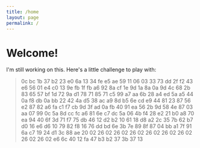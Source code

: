 ```yaml
---
title: /home
layout: page
permalink: /
---
```


# Welcome!

I'm still working on this. Here's a little challenge to play with:

> 0c bc 1b 37 b2 23 e0 6a 13 34 fe e5 ae 59 11 06
> 03 33 73 dd 2f f2 43 e6 56 01 e4 c0 13 9e fb 1f
> fb a6 92 8a cf 1e 9d 1a 8a 0a 9d 4c 68 2b 83 65
> 57 bf 1d 72 9a d1 78 71 85 71 c5 99 a7 aa 6b 28
> a4 ed 5a a5 44 0a f8 db 0a bb 22 42 4a d5 38 ac
> a9 8d b5 6e cd e9 44 81 23 87 56 e2 87 82 a6 fa
> c1 f7 cb 9d 3f ad 0a fb 40 91 ea 56 2b 9d 58 4e
> 87 03 aa 07 99 0c 5a 8d cc fc a6 81 6e c7 dc 5a
> 06 4b f4 28 e2 21 b0 a8 70 ea 94 40 6f 3d 71 f7
> 75 db 46 12 d2 b2 10 61 18 d8 a2 2c 35 7b 62 b7
> d0 16 e6 d6 10 79 82 f8 16 76 dd bd 6e 3b 7e 89
> 8f 87 04 bb a1 7f 91 6a c7 19 24 d1 3c 88 ae 20
> 02 26 02 26 02 26 02 26 02 26 02 26 02 26 02 26
> 02 e6 6c 40 12 fa 47 b3 b2 37 3b 37 13
